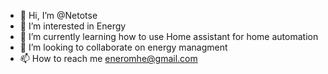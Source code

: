 - 👋 Hi, I’m @Netotse
- 👀 I’m interested in Energy
- 🌱 I’m currently learning how to use Home assistant for home automation
- 💞️ I’m looking to collaborate on energy managment
- 📫 How to reach me eneromhe@gmail.com

<!---
Netotse/Netotse is a ✨ special ✨ repository because its `README.md` (this file) appears on your GitHub profile.
You can click the Preview link to take a look at your changes.
--->
